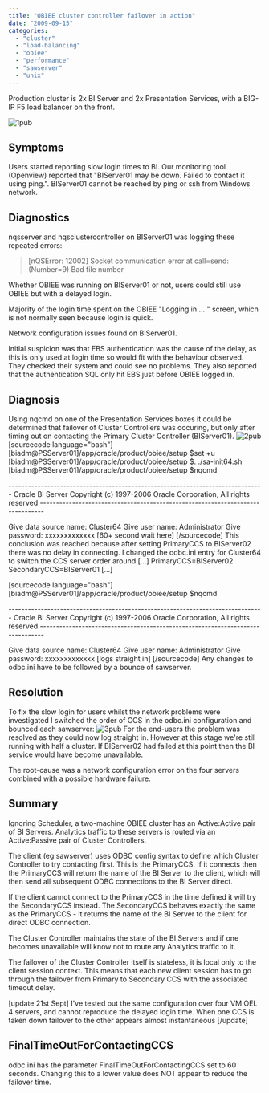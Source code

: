 ```yaml
---
title: "OBIEE cluster controller failover in action"
date: "2009-09-15"
categories: 
  - "cluster"
  - "load-balancing"
  - "obiee"
  - "performance"
  - "sawserver"
  - "unix"
---
```


Production cluster is 2x BI Server and 2x Presentation Services, with a BIG-IP F5 load balancer on the front.

![1pub](/images/rnm1978/1pub1.png "1pub")

## Symptoms

Users started reporting slow login times to BI. Our monitoring tool (Openview) reported that "BIServer01 may be down. Failed to contact it using ping.". BIServer01 cannot be reached by ping or ssh from Windows network.

## Diagnostics

nqsserver and nqsclustercontroller on BIServer01 was logging these repeated errors:

> \[nQSError: 12002\] Socket communication error at call=send: (Number=9) Bad file number

Whether OBIEE was running on BIServer01 or not, users could still use OBIEE but with a delayed login.

Majority of the login time spent on the OBIEE "Logging in ... " screen, which is not normally seen because login is quick.

Network configuration issues found on BIServer01.

Initial suspicion was that EBS authentication was the cause of the delay, as this is only used at login time so would fit with the behaviour observed. They checked their system and could see no problems. They also reported that the authentication SQL only hit EBS just before OBIEE logged in.

## Diagnosis

Using nqcmd on one of the Presentation Services boxes it could be determined that failover of Cluster Controllers was occuring, but only after timing out on contacting the Primary Cluster Controller (BIServer01). ![2pub](/images/rnm1978/2pub2.png "2pub") \[sourcecode language="bash"\] \[biadm@PSServer01\]/app/oracle/product/obiee/setup $set +u \[biadm@PSServer01\]/app/oracle/product/obiee/setup $. ./sa-init64.sh \[biadm@PSServer01\]/app/oracle/product/obiee/setup $nqcmd

\------------------------------------------------------------------------------- Oracle BI Server Copyright (c) 1997-2006 Oracle Corporation, All rights reserved -------------------------------------------------------------------------------

Give data source name: Cluster64 Give user name: Administrator Give password: xxxxxxxxxxxxx \[60+ second wait here\] \[/sourcecode\] This conclusion was reached because after setting PrimaryCCS to BIServer02 there was no delay in connecting. I changed the odbc.ini entry for Cluster64 to switch the CCS server order around \[...\] PrimaryCCS=BIServer02 SecondaryCCS=BIServer01 \[...\]

\[sourcecode language="bash"\] \[biadm@PSServer01\]/app/oracle/product/obiee/setup $nqcmd

\------------------------------------------------------------------------------- Oracle BI Server Copyright (c) 1997-2006 Oracle Corporation, All rights reserved -------------------------------------------------------------------------------

Give data source name: Cluster64 Give user name: Administrator Give password: xxxxxxxxxxxxx \[logs straight in\] \[/sourcecode\] Any changes to odbc.ini have to be followed by a bounce of sawserver.

## Resolution

To fix the slow login for users whilst the network problems were investigated I switched the order of CCS in the odbc.ini configuration and bounced each sawserver: ![3pub](/images/rnm1978/3pub1.png "3pub") For the end-users the problem was resolved as they could now log straight in. However at this stage we're still running with half a cluster. If BIServer02 had failed at this point then the BI service would have become unavailable.

The root-cause was a network configuration error on the four servers combined with a possible hardware failure.

## Summary

Ignoring Scheduler, a two-machine OBIEE cluster has an Active:Active pair of BI Servers. Analytics traffic to these servers is routed via an Active:Passive pair of Cluster Controllers.

The client (eg sawserver) uses ODBC config syntax to define which Cluster Controller to try contacting first. This is the PrimaryCCS. If it connects then the PrimaryCCS will return the name of the BI Server to the client, which will then send all subsequent ODBC connections to the BI Server direct.

If the client cannot connect to the PrimaryCCS in the time defined it will try the SecondaryCCS instead. The SecondaryCCS behaves exactly the same as the PrimaryCCS - it returns the name of the BI Server to the client for direct ODBC connection.

The Cluster Controller maintains the state of the BI Servers and if one becomes unavailable will know not to route any Analytics traffic to it.

The failover of the Cluster Controller itself is stateless, it is local only to the client session context. This means that each new client session has to go through the failover from Primary to Secondary CCS with the associated timeout delay.

\[update 21st Sept\] I've tested out the same configuration over four VM OEL 4 servers, and cannot reproduce the delayed login time. When one CCS is taken down failover to the other appears almost instantaneous \[/update\]

## FinalTimeOutForContactingCCS

odbc.ini has the parameter FinalTimeOutForContactingCCS set to 60 seconds. Changing this to a lower value does NOT appear to reduce the failover time.
